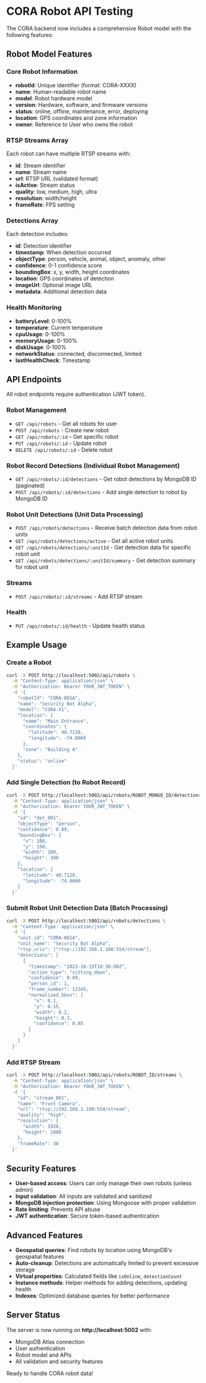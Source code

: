 # CORA Robot API Testing

The CORA backend now includes a comprehensive Robot model with the following features:

##  Robot Model Features

### Core Robot Information
- **robotId**: Unique identifier (format: CORA-XXXX)
- **name**: Human-readable robot name
- **model**: Robot hardware model
- **version**: Hardware, software, and firmware versions
- **status**: online, offline, maintenance, error, deploying
- **location**: GPS coordinates and zone information
- **owner**: Reference to User who owns the robot

### RTSP Streams Array
Each robot can have multiple RTSP streams with:
- **id**: Stream identifier
- **name**: Stream name
- **url**: RTSP URL (validated format)
- **isActive**: Stream status
- **quality**: low, medium, high, ultra
- **resolution**: width/height
- **frameRate**: FPS setting

### Detections Array
Each detection includes:
- **id**: Detection identifier
- **timestamp**: When detection occurred
- **objectType**: person, vehicle, animal, object, anomaly, other
- **confidence**: 0-1 confidence score
- **boundingBox**: x, y, width, height coordinates
- **location**: GPS coordinates of detection
- **imageUrl**: Optional image URL
- **metadata**: Additional detection data

### Health Monitoring
- **batteryLevel**: 0-100%
- **temperature**: Current temperature
- **cpuUsage**: 0-100%
- **memoryUsage**: 0-100%
- **diskUsage**: 0-100%
- **networkStatus**: connected, disconnected, limited
- **lastHealthCheck**: Timestamp

##  API Endpoints

All robot endpoints require authentication (JWT token).

### Robot Management
- `GET /api/robots` - Get all robots for user
- `POST /api/robots` - Create new robot
- `GET /api/robots/:id` - Get specific robot
- `PUT /api/robots/:id` - Update robot
- `DELETE /api/robots/:id` - Delete robot

### Robot Record Detections (Individual Robot Management)
- `GET /api/robots/:id/detections` - Get robot detections by MongoDB ID (paginated)
- `POST /api/robots/:id/detections` - Add single detection to robot by MongoDB ID

### Robot Unit Detections (Unit Data Processing)
- `POST /api/robots/detections` - Receive batch detection data from robot units
- `GET /api/robots/detections/active` - Get all active robot units
- `GET /api/robots/detections/:unitId` - Get detection data for specific robot unit
- `GET /api/robots/detections/:unitId/summary` - Get detection summary for robot unit

### Streams
- `POST /api/robots/:id/streams` - Add RTSP stream

### Health
- `PUT /api/robots/:id/health` - Update health status

##  Example Usage

### Create a Robot
```bash
curl -X POST http://localhost:5002/api/robots \
  -H "Content-Type: application/json" \
  -H "Authorization: Bearer YOUR_JWT_TOKEN" \
  -d '{
    "robotId": "CORA-001A",
    "name": "Security Bot Alpha",
    "model": "CORA-X1",
    "location": {
      "name": "Main Entrance",
      "coordinates": {
        "latitude": 40.7128,
        "longitude": -74.0060
      },
      "zone": "Building A"
    },
    "status": "online"
  }'
```

### Add Single Detection (to Robot Record)
```bash
curl -X POST http://localhost:5002/api/robots/ROBOT_MONGO_ID/detections \
  -H "Content-Type: application/json" \
  -H "Authorization: Bearer YOUR_JWT_TOKEN" \
  -d '{
    "id": "det_001",
    "objectType": "person",
    "confidence": 0.89,
    "boundingBox": {
      "x": 100,
      "y": 150,
      "width": 200,
      "height": 300
    },
    "location": {
      "latitude": 40.7128,
      "longitude": -74.0060
    }
  }'
```

### Submit Robot Unit Detection Data (Batch Processing)
```bash
curl -X POST http://localhost:5002/api/robots/detections \
  -H "Content-Type: application/json" \
  -d '{
    "unit_id": "CORA-001A",
    "unit_name": "Security Bot Alpha",
    "rtsp_uris": ["rtsp://192.168.1.100:554/stream"],
    "detections": [
      {
        "timestamp": "2023-10-15T10:30:00Z",
        "action_type": "sitting_down",
        "confidence": 0.89,
        "person_id": 1,
        "frame_number": 12345,
        "normalized_bbox": {
          "x": 0.1,
          "y": 0.15,
          "width": 0.2,
          "height": 0.3,
          "confidence": 0.85
        }
      }
    ]
  }'
```

### Add RTSP Stream
```bash
curl -X POST http://localhost:5002/api/robots/ROBOT_ID/streams \
  -H "Content-Type: application/json" \
  -H "Authorization: Bearer YOUR_JWT_TOKEN" \
  -d '{
    "id": "stream_001",
    "name": "Front Camera",
    "url": "rtsp://192.168.1.100:554/stream",
    "quality": "high",
    "resolution": {
      "width": 1920,
      "height": 1080
    },
    "frameRate": 30
  }'
```

##  Security Features

- **User-based access**: Users can only manage their own robots (unless admin)
- **Input validation**: All inputs are validated and sanitized
- **MongoDB injection protection**: Using Mongoose with proper validation
- **Rate limiting**: Prevents API abuse
- **JWT authentication**: Secure token-based authentication

##  Advanced Features

- **Geospatial queries**: Find robots by location using MongoDB's geospatial features
- **Auto-cleanup**: Detections are automatically limited to prevent excessive storage
- **Virtual properties**: Calculated fields like `isOnline`, `detectionCount`
- **Instance methods**: Helper methods for adding detections, updating health
- **Indexes**: Optimized database queries for better performance

##  Server Status

The server is now running on **http://localhost:5002** with:
- MongoDB Atlas connection 
- User authentication   
- Robot model and APIs 
- All validation and security features 

Ready to handle CORA robot data!